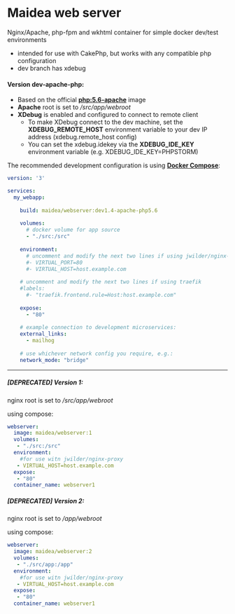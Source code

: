 # Maidea web server
Nginx/Apache, php-fpm and wkhtml container for simple docker dev/test environments
* intended for use with CakePhp, but works with any compatible php configuration
* dev branch has xdebug

#### Version dev-apache-php:

* Based on the official **[php:5.6-apache](https://hub.docker.com/r/library/php/)** image
* **Apache** root is set to */src/app/webroot*
* **XDebug** is enabled and configured to connect to remote client
    * To make XDebug connect to the dev machine, set the **XDEBUG_REMOTE_HOST** environment variable to your dev IP address (xdebug.remote_host config)
    * You can set the xdebug.idekey via the **XDEBUG_IDE_KEY** environment variable (e.g. XDEBUG_IDE_KEY=PHPSTORM)


The recommended development configuration is using **[Docker Compose](https://docs.docker.com/compose/)**:
```yaml
version: '3'

services:
  my_webapp:
  
    build: maidea/webserver:dev1.4-apache-php5.6
    
    volumes:
      # docker volume for app source
      - "./src:/src"
      
    environment:
      # uncomment and modify the next two lines if using jwilder/nginx-proxy
      #- VIRTUAL_PORT=80
      #- VIRTUAL_HOST=host.example.com
      
    # uncomment and modify the next two lines if using traefik
    #labels:
      #- "traefik.frontend.rule=Host:host.example.com"
      
    expose:
      - "80"
    
    # example connection to development microservices:
    external_links:
      - mailhog
      
    # use whichever network config you require, e.g.:
    network_mode: "bridge"
  ```

---

##### [DEPRECATED] Version 1:
nginx root is set to */src/app/webroot*

using compose:
```yaml
webserver:
  image: maidea/webserver:1
  volumes:
   - "./src:/src"
  environment:
    #for use witn jwilder/nginx-proxy
   - VIRTUAL_HOST=host.example.com
  expose:
   - "80"
  container_name: webserver1
  ```


##### [DEPRECATED] Version 2:

nginx root is set to */app/webroot*

using compose:
```yaml
webserver:
  image: maidea/webserver:2
  volumes:
   - "./src/app:/app"
  environment:
    #for use witn jwilder/nginx-proxy
   - VIRTUAL_HOST=host.example.com
  expose:
   - "80"
  container_name: webserver1
  ```

